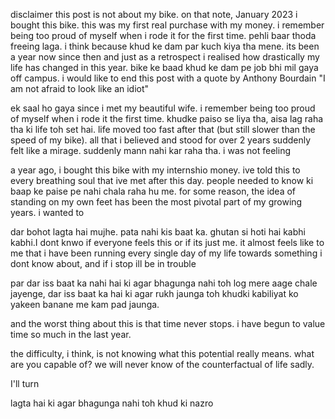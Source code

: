 disclaimer this post is not about my bike. on that note, January 2023 i bought this bike. this was my first real purchase with my money. i remember being too proud of myself when i rode it for the first time. pehli baar thoda freeing laga. i think because khud ke dam par kuch kiya tha mene. its been a year now since then and just as a retrospect i realised how drastically my life has changed in this year. bike ke baad khud ke dam pe job bhi mil gaya off campus.
i would like to end this post with a quote by Anthony Bourdain "I am not afraid to look like an idiot"

ek saal ho gaya since i met my beautiful wife. i remember being too proud of myself when i rode it the first time. khudke paiso se liya tha, aisa lag raha tha ki life toh set hai. life moved too fast after that (but still slower than the speed of my bike). all that i believed and stood for over 2 years suddenly felt like a mirage. suddenly mann nahi kar raha tha. i was not feeling

a year ago, i bought this bike with my internshio money. ive told this to every breathing soul that ive met after this day. people needed to know ki baap ke paise pe nahi chala raha hu me. for some reason, the idea of standing on my own feet has been the most pivotal part of my growing years. i wanted to



dar bohot lagta hai mujhe. pata nahi kis baat ka. ghutan si hoti hai kabhi kabhi.I dont knwo if everyone feels this or if its just me. it almost feels like to me that i have been running every single day of my life towards something i dont know about, and if i stop ill be in trouble

par dar iss baat ka nahi hai ki agar bhagunga nahi toh log mere aage chale jayenge, dar iss baat ka hai ki agar rukh jaunga toh khudki kabiliyat ko yakeen banane me kam pad jaunga. 


and the worst thing about this is that time never stops. i have begun to value time so much in the last year.  

the difficulty, i think, is not knowing what this potential really means. what are you capable of? we will never know of the counterfactual of life sadly.



I'll turn

lagta hai ki agar bhagunga nahi toh khud ki nazro 